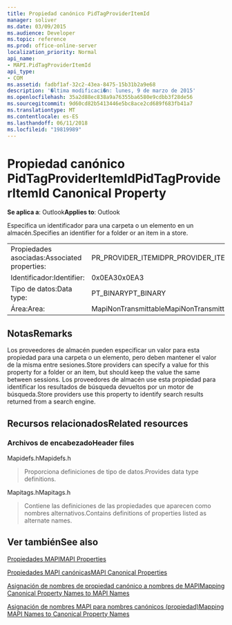 ```yaml
---
title: Propiedad canónico PidTagProviderItemId
manager: soliver
ms.date: 03/09/2015
ms.audience: Developer
ms.topic: reference
ms.prod: office-online-server
localization_priority: Normal
api_name:
- MAPI.PidTagProviderItemId
api_type:
- COM
ms.assetid: fadbf1af-32c2-43ea-8475-15b31b2a9e68
description: '�ltima modificaci�n: lunes, 9 de marzo de 2015'
ms.openlocfilehash: 35a2d88ec838a9a76355ba6580e9cdbb3f28de56
ms.sourcegitcommit: 9d60cd82b5413446e5bc8ace2cd689f683fb41a7
ms.translationtype: MT
ms.contentlocale: es-ES
ms.lasthandoff: 06/11/2018
ms.locfileid: "19819989"
---
```

# <a name="pidtagprovideritemid-canonical-property"></a><span data-ttu-id="e821b-103">Propiedad canónico PidTagProviderItemId</span><span class="sxs-lookup"><span data-stu-id="e821b-103">PidTagProviderItemId Canonical Property</span></span>

  
  
<span data-ttu-id="e821b-104">**Se aplica a**: Outlook</span><span class="sxs-lookup"><span data-stu-id="e821b-104">**Applies to**: Outlook</span></span> 
  
<span data-ttu-id="e821b-105">Especifica un identificador para una carpeta o un elemento en un almacén.</span><span class="sxs-lookup"><span data-stu-id="e821b-105">Specifies an identifier for a folder or an item in a store.</span></span>
  
|||
|:-----|:-----|
|<span data-ttu-id="e821b-106">Propiedades asociadas:</span><span class="sxs-lookup"><span data-stu-id="e821b-106">Associated properties:</span></span>  <br/> |<span data-ttu-id="e821b-107">PR_PROVIDER_ITEMID</span><span class="sxs-lookup"><span data-stu-id="e821b-107">PR_PROVIDER_ITEMID</span></span>  <br/> |
|<span data-ttu-id="e821b-108">Identificador:</span><span class="sxs-lookup"><span data-stu-id="e821b-108">Identifier:</span></span>  <br/> |<span data-ttu-id="e821b-109">0x0EA3</span><span class="sxs-lookup"><span data-stu-id="e821b-109">0x0EA3</span></span>  <br/> |
|<span data-ttu-id="e821b-110">Tipo de datos:</span><span class="sxs-lookup"><span data-stu-id="e821b-110">Data type:</span></span>  <br/> |<span data-ttu-id="e821b-111">PT_BINARY</span><span class="sxs-lookup"><span data-stu-id="e821b-111">PT_BINARY</span></span>  <br/> |
|<span data-ttu-id="e821b-112">Área:</span><span class="sxs-lookup"><span data-stu-id="e821b-112">Area:</span></span>  <br/> |<span data-ttu-id="e821b-113">MapiNonTransmittable</span><span class="sxs-lookup"><span data-stu-id="e821b-113">MapiNonTransmittable</span></span>  <br/> |
   
## <a name="remarks"></a><span data-ttu-id="e821b-114">Notas</span><span class="sxs-lookup"><span data-stu-id="e821b-114">Remarks</span></span>

<span data-ttu-id="e821b-115">Los proveedores de almacén pueden especificar un valor para esta propiedad para una carpeta o un elemento, pero deben mantener el valor de la misma entre sesiones.</span><span class="sxs-lookup"><span data-stu-id="e821b-115">Store providers can specify a value for this property for a folder or an item, but should keep the value the same between sessions.</span></span> <span data-ttu-id="e821b-116">Los proveedores de almacén use esta propiedad para identificar los resultados de búsqueda devueltos por un motor de búsqueda.</span><span class="sxs-lookup"><span data-stu-id="e821b-116">Store providers use this property to identify search results returned from a search engine.</span></span>
  
## <a name="related-resources"></a><span data-ttu-id="e821b-117">Recursos relacionados</span><span class="sxs-lookup"><span data-stu-id="e821b-117">Related resources</span></span>

### <a name="header-files"></a><span data-ttu-id="e821b-118">Archivos de encabezado</span><span class="sxs-lookup"><span data-stu-id="e821b-118">Header files</span></span>

<span data-ttu-id="e821b-119">Mapidefs.h</span><span class="sxs-lookup"><span data-stu-id="e821b-119">Mapidefs.h</span></span>
  
> <span data-ttu-id="e821b-120">Proporciona definiciones de tipo de datos.</span><span class="sxs-lookup"><span data-stu-id="e821b-120">Provides data type definitions.</span></span>
    
<span data-ttu-id="e821b-121">Mapitags.h</span><span class="sxs-lookup"><span data-stu-id="e821b-121">Mapitags.h</span></span>
  
> <span data-ttu-id="e821b-122">Contiene las definiciones de las propiedades que aparecen como nombres alternativos.</span><span class="sxs-lookup"><span data-stu-id="e821b-122">Contains definitions of properties listed as alternate names.</span></span>
    
## <a name="see-also"></a><span data-ttu-id="e821b-123">Ver también</span><span class="sxs-lookup"><span data-stu-id="e821b-123">See also</span></span>



[<span data-ttu-id="e821b-124">Propiedades MAPI</span><span class="sxs-lookup"><span data-stu-id="e821b-124">MAPI Properties</span></span>](mapi-properties.md)
  
[<span data-ttu-id="e821b-125">Propiedades MAPI canónicas</span><span class="sxs-lookup"><span data-stu-id="e821b-125">MAPI Canonical Properties</span></span>](mapi-canonical-properties.md)
  
[<span data-ttu-id="e821b-126">Asignación de nombres de propiedad canónico a nombres de MAPI</span><span class="sxs-lookup"><span data-stu-id="e821b-126">Mapping Canonical Property Names to MAPI Names</span></span>](mapping-canonical-property-names-to-mapi-names.md)
  
[<span data-ttu-id="e821b-127">Asignación de nombres MAPI para nombres canónicos (propiedad)</span><span class="sxs-lookup"><span data-stu-id="e821b-127">Mapping MAPI Names to Canonical Property Names</span></span>](mapping-mapi-names-to-canonical-property-names.md)

